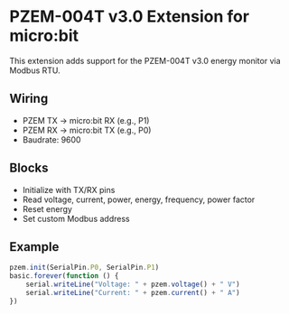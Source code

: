 # PZEM-004T v3.0 Extension for micro:bit

This extension adds support for the PZEM-004T v3.0 energy monitor via Modbus RTU.

## Wiring
- PZEM TX → micro:bit RX (e.g., P1)
- PZEM RX → micro:bit TX (e.g., P0)
- Baudrate: 9600

## Blocks
- Initialize with TX/RX pins
- Read voltage, current, power, energy, frequency, power factor
- Reset energy
- Set custom Modbus address

## Example
```typescript
pzem.init(SerialPin.P0, SerialPin.P1)
basic.forever(function () {
    serial.writeLine("Voltage: " + pzem.voltage() + " V")
    serial.writeLine("Current: " + pzem.current() + " A")
})

